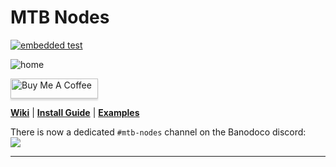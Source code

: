 # MTB Nodes
[![embedded test](https://github.com/melMass/comfy_mtb/actions/workflows/test_embedded.yml/badge.svg)](https://github.com/melMass/comfy_mtb/actions/workflows/test_embedded.yml)

![home](https://repository-images.githubusercontent.com/649047066/a3eef9a7-20dd-4ef9-b839-884502d4e873)

<!-- omit in toc -->
<a href="https://www.buymeacoffee.com/melmass" target="_blank"><img src="https://www.buymeacoffee.com/assets/img/custom_images/orange_img.png" alt="Buy Me A Coffee" style="height: 32px !important;width: 140px !important;box-shadow: 0px 3px 2px 0px rgba(190, 190, 190, 0.5) !important;-webkit-box-shadow: 0px 3px 2px 0px rgba(190, 190, 190, 0.5) !important;" ></a>

[**Wiki**](/wiki) | [**Install Guide**](./INSTALL.md) | [**Examples**](https://github.com/melMass/comfy_mtb/wiki/Examples)

There is now a dedicated `#mtb-nodes` channel on the Banodoco discord:  
[![](https://dcbadge.vercel.app/api/server/AXhsabmDhn?style=flat)](https://discord.gg/IAXhsabmDhn)

---

